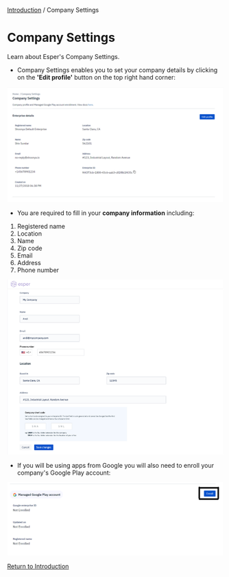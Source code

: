 [Introduction](../../console.md) / Company Settings

# Company Settings

Learn about Esper's Company Settings.

* Company Settings enables you to set your company details by clicking on the **'Edit profile'** button on the top right hand corner:

![Company Settings](../../assets/OLD_DASHBOARD/1_EC.png)

* You are required to fill in your **company information** including:

1.  Registered name
2.  Location
3.  Name
4.  Zip code
5.  Email
6.  Address
7.  Phone number

![Company Settings](../../assets/OLD_DASHBOARD/2_EC.png)

* If you will be using apps from Google you will also need to enroll your company's Google Play account:

![Company Settings](../../assets/OLD_DASHBOARD/3_EC.png)

[Return to Introduction](../index.md)
